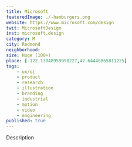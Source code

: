 ```yaml
---
title: Microsoft
featuredImage: ./-hamburgers.png
website: https://www.microsoft.com/design
twit: MicrosoftDesign
inst: microsoft.design
category: M
city: Redmond
neighborhood:
size: Huge (100+)
place: [-122.13048959998227,47.64446865811225]
tags:
    - ux/ui
    - product
    - research
    - illustration
    - branding
    - industrial
    - motion
    - video
    - engineering
published: true
---
```


Description
